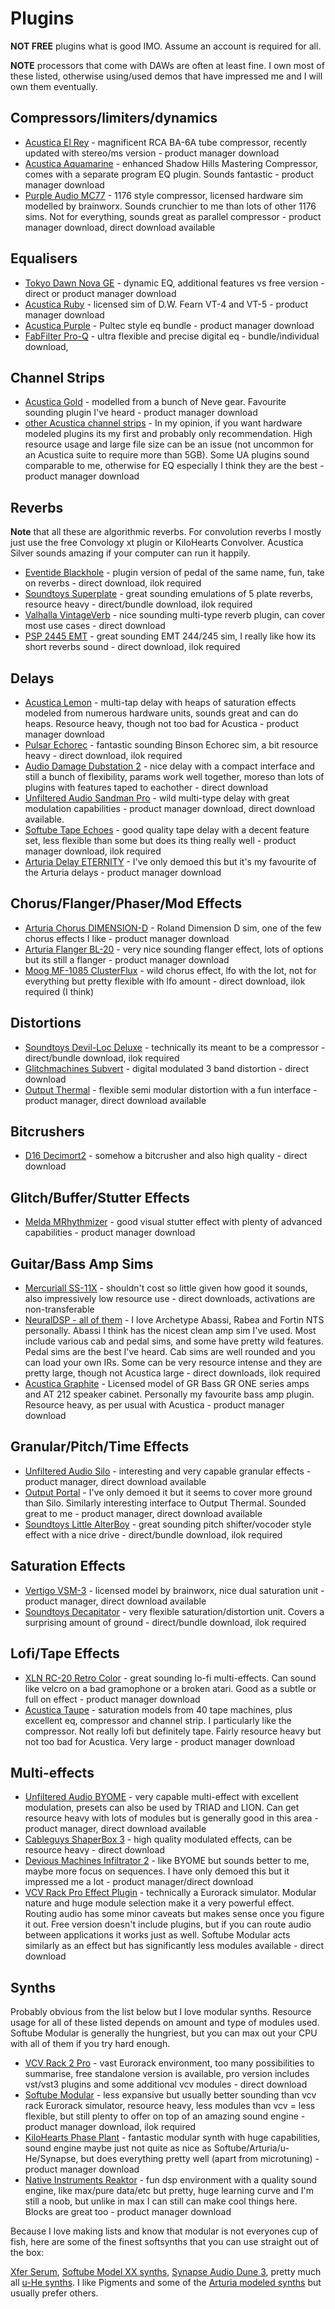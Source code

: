 Plugins
=======

__NOT FREE__ plugins what is good IMO. Assume an account is required for all.

__NOTE__ processors that come with DAWs are often at least fine. I own most of these listed, otherwise using/used demos that have impressed me and I will own them eventually.

Compressors/limiters/dynamics
-----------------------------

* [Acustica El Rey](https://www.acustica-audio.com/shop/products/ELREY) - magnificent RCA BA-6A tube compressor, recently updated with stereo/ms version - product manager download
* [Acustica Aquamarine](https://www.acustica-audio.com/shop/products/AQUAMARINE) - enhanced Shadow Hills Mastering Compressor, comes with a separate program EQ plugin. Sounds fantastic - product manager download
* [Purple Audio MC77](https://www.plugin-alliance.com/en/products/purple_audio_mc_77.html) - 1176 style compressor, licensed hardware sim modelled by brainworx. Sounds crunchier to me than lots of other 1176 sims. Not for everything, sounds great as parallel compressor - product manager download, direct download available

Equalisers
----------

* [Tokyo Dawn Nova GE](https://www.tokyodawn.net/tdr-nova-ge/) - dynamic EQ, additional features vs free version - direct or product manager download
* [Acustica Ruby](https://www.acustica-audio.com/shop/products/RUBY) - licensed sim of D.W. Fearn VT-4 and VT-5 - product manager download
* [Acustica Purple](https://www.acustica-audio.com/shop/products/PURPLE) - Pultec style eq bundle - product manager download
* [FabFilter Pro-Q](https://www.fabfilter.com/products/pro-q-3-equalizer-plug-in) - ultra flexible and precise digital eq - bundle/individual download,

Channel Strips
--------------

* [Acustica Gold](https://www.acustica-audio.com/shop/products/GOLD) - modelled from a bunch of Neve gear. Favourite sounding plugin I've heard - product manager download
* [other Acustica channel strips](https://www.acustica-audio.com/shop) - In my opinion, if you want hardware modeled plugins its my first and probably only recommendation. High resource usage and large file size can be an issue (not uncommon for an Acustica suite to require more than 5GB). Some UA plugins sound comparable to me, otherwise for EQ especially I think they are the best - product manager download

Reverbs
-------

__Note__ that all these are algorithmic reverbs. For convolution reverbs I mostly just use the free Convology xt plugin or KiloHearts Convolver. Acustica Silver sounds amazing if your computer can run it happily.

* [Eventide Blackhole](https://www.eventideaudio.com/plug-ins/blackhole/) - plugin version of pedal of the same name, fun,  take on reverbs - direct download, ilok required
* [Soundtoys Superplate](https://www.soundtoys.com/product/superplate/) - great sounding emulations of 5 plate reverbs, resource heavy - direct/bundle download, ilok required
* [Valhalla VintageVerb](https://valhalladsp.com/shop/reverb/valhalla-vintage-verb/) - nice sounding multi-type reverb plugin, can cover most use cases - direct download
* [PSP 2445 EMT](https://www.pspaudioware.com/products/psp-2445-emt) - great sounding EMT 244/245 sim, I really like how its short reverbs sound - direct download, ilok required

Delays
------

* [Acustica Lemon](https://www.acustica-audio.com/shop/products/LEMON) - multi-tap delay with heaps of saturation effects modeled from numerous hardware units, sounds great and can do heaps. Resource heavy, though not too bad for Acustica - product manager download
* [Pulsar Echorec](https://pulsar.audio/echorec/) - fantastic sounding Binson Echorec sim, a bit resource heavy - direct download, ilok required
* [Audio Damage Dubstation 2](https://www.audiodamage.com/products/ad036-dubstation-2) - nice delay with a compact interface and still a bunch of flexibility, params work well together, moreso than lots of plugins with features taped to eachother - direct download
* [Unfiltered Audio Sandman Pro](https://www.unfilteredaudio.com/products/sandman-pro) - wild multi-type delay with great modulation capabilities - product manager download, direct download available.
* [Softube Tape Echoes](https://www.softube.com/tape-echoes) - good quality tape delay with a decent feature set, less flexible than some but does its thing really well - product manager download, ilok required
* [Arturia Delay ETERNITY](https://www.arturia.com/products/software-effects/delay-eternity/overview) - I've only demoed this but it's my favourite of the Arturia delays - product manager download

Chorus/Flanger/Phaser/Mod Effects
---------------------------------

* [Arturia Chorus DIMENSION-D](https://www.arturia.com/products/software-effects/chorus-dimension-d/overview) - Roland Dimension D sim, one of the few chorus effects I like - product manager download
* [Arturia Flanger BL-20](https://www.arturia.com/products/software-effects/flanger-bl-20/overview) - very nice sounding flanger effect, lots of options but its still a flanger - product manager download
* [Moog MF-1085 ClusterFlux](https://software.moogmusic.com/store/mf-108s) - wild chorus effect, lfo with the lot, not for everything but pretty flexible with lfo amount - direct download, ilok required (I think)

Distortions
-----------

* [Soundtoys Devil-Loc Deluxe](https://www.soundtoys.com/product/devil-loc-deluxe/) - technically its meant to be a compressor - direct/bundle download, ilok required
* [Glitchmachines Subvert](https://glitchmachines.com/products/subvert/) - digital modulated 3 band distortion - direct download
* [Output Thermal](https://output.com/products/thermal) - flexible semi modular distortion with a fun interface - product manager, direct download available

Bitcrushers
-----------

* [D16 Decimort2](https://d16.pl/decimort2) - somehow a bitcrusher and also high quality - direct download

Glitch/Buffer/Stutter Effects
-----------------------------

* [Melda MRhythmizer](https://www.meldaproduction.com/MRhythmizer) - good visual stutter effect with plenty of advanced capabilities - product manager download

Guitar/Bass Amp Sims
--------------------

* [Mercuriall SS-11X](https://www.igniteamps.com/#shb-1) - shouldn't cost so little given how good it sounds, also impressively low resource use - direct downloads, activations are non-transferable
* [NeuralDSP - all of them](https://neuraldsp.com/plugins) - I love Archetype Abassi, Rabea and Fortin NTS personally. Abassi I think has the nicest clean amp sim I've used. Most include various cab and pedal sims, and some have pretty wild features. Pedal sims are the best I've heard. Cab sims are well rounded and you can load your own IRs. Some can be very resource intense and they are pretty large, though not Acustica large - direct downloads, ilok required
* [Acustica Graphite](https://www.acustica-audio.com/shop/products/GRAPHITE) - Licensed model of GR Bass GR ONE series amps and AT 212 speaker cabinet. Personally my favourite bass amp plugin. Resource heavy, as per usual with Acustica - product manager download

Granular/Pitch/Time Effects
----------------

* [Unfiltered Audio Silo](https://www.unfilteredaudio.com/products/silo) - interesting and very capable granular effects - product manager, direct download available
* [Output Portal](https://output.com/products/portal) - I've only demoed it but it seems to cover more ground than Silo. Similarly interesting interface to Output Thermal. Sounded great to me - product manager, direct download available
* [Soundtoys Little AlterBoy](https://www.soundtoys.com/product/little-alterboy/) - great sounding pitch shifter/vocoder style effect with a nice drive - direct/bundle download, ilok required

Saturation Effects
------------------

* [Vertigo VSM-3](https://www.plugin-alliance.com/en/products/vertigo_vsm-3.html) - licensed model by brainworx, nice dual saturation unit - product manager, direct download available
* [Soundtoys Decapitator](https://www.soundtoys.com/product/decapitator/) - very flexible saturation/distortion unit. Covers a surprising amount of ground - direct/bundle download, ilok required

Lofi/Tape Effects
-------------

* [XLN RC-20 Retro Color](https://www.xlnaudio.com/products/addictive_fx/effect/rc-20_retro_color) - great sounding lo-fi multi-effects. Can sound like velcro on a bad gramophone or a broken atari. Good as a subtle or full on effect - product manager download
* [Acustica Taupe](https://www.acustica-audio.com/shop/products/TAUPE) - saturation models from 40 tape machines, plus excellent eq, compressor and channel strip. I particularly like the compressor. Not really lofi but definitely tape. Fairly resource heavy but not too bad for Acustica. Very large - product manager download

Multi-effects
-------------

* [Unfiltered Audio BYOME](https://www.unfilteredaudio.com/collections/plug-ins/products/byome) - very capable multi-effect with excellent modulation, presets can also be used by TRIAD and LION. Can get resource heavy with lots of modules but is generally good in this area - product manager, direct download available
* [Cableguys ShaperBox 3](https://www.cableguys.com/shaperbox.html) - high quality modulated effects, can be resource heavy - direct download
* [Devious Machines Infiltrator 2](https://deviousmachines.com/product/infiltrator/) - like BYOME but sounds better to me, maybe more focus on sequences. I have only demoed this but it impressed me a lot - product manager/direct download
* [VCV Rack Pro Effect Plugin](https://vcvrack.com/) - technically a Eurorack simulator. Modular nature and huge module selection make it a very powerful effect. Routing audio has some minor caveats but makes sense once you figure it out. Free version doesn't include plugins, but if you can route audio between applications it works just as well. Softube Modular acts similarly as an effect but has significantly less modules available - direct download

Synths
------

Probably obvious from the list below but I love modular synths. Resource usage for all of these listed depends on amount and type of modules used. Softube Modular is generally the hungriest, but you can max out your CPU with all of them if you try hard enough.

* [VCV Rack 2 Pro](https://vcvrack.com/) - vast Eurorack environment, too many possibilities to summarise, free standalone version is available, pro version includes vst/vst3 plugins and some additional vcv modules - direct download
* [Softube Modular](https://www.softube.com/modular) - less expansive but usually better sounding than vcv rack Eurorack simulator, resource heavy, less modules than vcv = less flexible, but still plenty to offer on top of an amazing sound engine - product manager download, ilok required
* [KiloHearts Phase Plant](https://kilohearts.com/products/phase_plant) - fantastic modular synth with huge capabilities, sound engine maybe just not quite as nice as Softube/Arturia/u-He/Synapse, but does everything pretty well (apart from microtuning) - product manager download
* [Native Instruments Reaktor](https://www.native-instruments.com/en/products/komplete/synths/reaktor-6/) - fun dsp environment with a quality sound engine, like max/pure data/etc but pretty, huge learning curve and I'm still a noob, but unlike in max I can still can make cool things here. Blocks are great too - product manager download

Because I love making lists and know that modular is not everyones cup of fish, here are some of the finest softsynths that you can use straight out of the box:

[Xfer Serum](https://xferrecords.com/products/serum/), [Softube Model XX synths](https://www.softube.com/products/synths-and-keys), [Synapse Audio Dune 3](https://www.synapse-audio.com/dune3.html), pretty much all [u-He synths](https://u-he.com/products/#synths). I like Pigments and some of the [Arturia modeled synths](https://www.arturia.com/products#software-instruments,software-instruments-effects) but usually prefer others.
